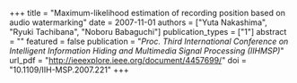 +++
title = "Maximum-likelihood estimation of recording position based on audio watermarking"
date = 2007-11-01
authors = ["Yuta Nakashima", "Ryuki Tachibana", "Noboru Babaguchi"]
publication_types = ["1"]
abstract = ""
featured = false
publication = "*Proc. Third International Conference on Intelligent Information Hiding and Multimedia Signal Processing (IIHMSP)*"
url_pdf = "http://ieeexplore.ieee.org/document/4457699/"
doi = "10.1109/IIH-MSP.2007.221"
+++

